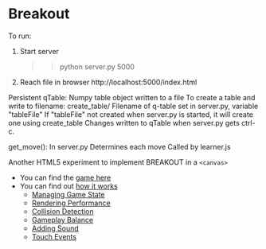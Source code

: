 Breakout
========

To run:
1. Start server
    >> python server.py 5000
2. Reach file in browser
    http://localhost:5000/index.html

Persistent qTable:
    Numpy table object written to a file
    To create a table and write to filename: 
        create_table/<filename>
    Filename of q-table set in server.py, variable "tableFile"
    If "tableFile" not created when server.py is started, it will create one
    using create_table
    Changes written to qTable when server.py gets ctrl-c. 

get_move():
    In server.py
    Determines each move
    Called by learner.js

Another HTML5 experiment to implement BREAKOUT in a `<canvas>`

 * You can find the [game here](http://codeincomplete.com/posts/2011/6/11/javascript_breakout/demo.html)
 * You can find out [how it works](http://codeincomplete.com/posts/2011/6/11/javascript_breakout/index.html)
   * [Managing Game State](http://codeincomplete.com/posts/2011/6/12/game_state_in_breakout/)
   * [Rendering Performance](http://codeincomplete.com/posts/2011/6/12/rendering_breakout/)
   * [Collision Detection](http://codeincomplete.com/posts/2011/6/12/collision_detection_in_breakout/)
   * [Gameplay Balance](http://codeincomplete.com/posts/2011/6/13/gameplay_in_breakout/)
   * [Adding Sound](http://codeincomplete.com/posts/2011/6/16/adding_sound_to_breakout/)
   * [Touch Events](http://codeincomplete.com/posts/2011/6/24/adding_touch_to_breakout/)
